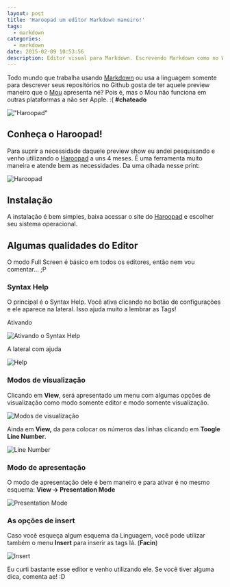 ```yaml
---
layout: post
title: 'Haroopad um editor Markdown maneiro!'
tags:
  - markdown
categories:
  - markdown
date: 2015-02-09 10:53:56
description: Editor visual para Markdown. Escrevendo Markdown como no Word.
---
```


Todo mundo que trabalha usando [Markdown](https://blog.da2k.com.br/2015/02/08/aprenda-markdown/ "Aprenda Markdown") ou usa a linguagem somente para descrever seus repositórios no Github gosta de ter aquele preview maneiro que o [Mou](https://25.io/mou/ "Mou") apresenta né? Pois é, mas o Mou não funciona em outras plataformas a não ser Apple. :( **#chateado**

<!--more-->

!["Haroopad"](../..//public/images/Haroopad.png)

## Conheça o Haroopad!

Para suprir a necessidade daquele preview show eu andei pesquisando e venho utilizando o [Haroopad](https://pad.haroopress.com/user.html "Haroopress") a uns 4 meses. É uma ferramenta muito maneira e atende bem as necessidades. Da uma olhada nesse print:

![Haroopad]({{site.post_images}}haroopad.gif)

## Instalação

A instalação é bem simples, baixa acessar o site do [Haroopad](https://pad.haroopress.com/user.html "Haroopress") e escolher seu sistema operacional.

## Algumas qualidades do Editor

O modo Full Screen é básico em todos os editores, então nem vou comentar... ;P

### Syntax Help

O principal é o Syntax Help. Você ativa clicando no botão de configurações e ele aparece na lateral. Isso ajuda muito a lembrar as Tags!

Ativando

![Ativando o Syntax Help]({{site.post_images}}Syntax-Help-Haroopad.gif)

A lateral com ajuda

![Help]({{site.post_images}}image24.gif)

### Modos de visualização

Clicando em **View**, será apresentado um menu com algumas opções de visualização como modo somente editor e modo somente visualização.

![Modos de visualização]({{site.post_images}}image26.gif)

Ainda em **View,** da para colocar os números das linhas clicando em **Toogle Line Number**.

![Line Number]({{site.post_images}}image27.gif)

### Modo de apresentação

O modo de apresentação dele é bem maneiro e para ativar é no mesmo esquema: **View -&gt; Presentation Mode**

![Presentation Mode]({{site.post_images}}image28.gif)

### As opções de insert

Caso você esqueça algum esquema da Linguagem, você pode utilizar também o menu **Insert** para inserir as tags lá. (**Facin**)

![Insert]({{site.post_images}}image29.gif)

Eu curti bastante esse editor e venho utilizando ele. Se você tiver alguma dica, comenta ae! :D
